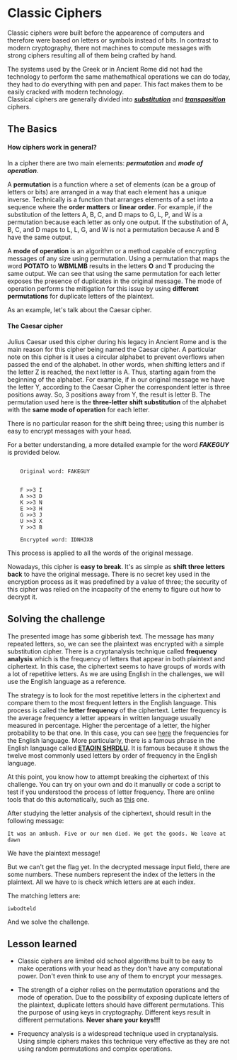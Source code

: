 

# Classic Ciphers

Classic ciphers were built before the appearence of computers and therefore were based on letters or symbols instead of bits. In contrast to modern cryptography, there not machines to compute messages with strong ciphers resulting all of them being crafted by hand. 

The systems used by the Greek or in Ancient Rome did not had the technology to perform the same mathemathical operations we can do today, they had to do everything with pen and paper. This fact makes them to be easily cracked with modern technology.  
Classical ciphers are generally divided into [_**substitution**_](https://en.wikipedia.org/wiki/Substitution_cipher) and [_**transposition**_ ](https://en.wikipedia.org/wiki/Transposition_cipher) ciphers.



## The Basics

#### **How ciphers work in general?**


In a cipher there are two main elements: _**permutation**_ and _**mode of operation**_. 

A **permutation** is a function where a set of elements (can be a group of letters or bits) are arranged in a way that each element has a unique inverse. Technically is a function that arranges elements of a set into a sequence where the **order matters** or **linear order**.  For example, if the substitution of the letters A, B, C, and D maps to G, L, P, and W is a permutation because each letter as only one output. If the substitution of A, B, C, and D maps to L, L, G, and W is not a permutation because A and B have the same output.

A **mode of operation** is an algorithm or a method capable of encrypting messages of any size using permutation. Using a permutation that maps the word **POTATO** to **WBMLMB** results in the letters **O** and **T** producing the same output. We can see that using the same permutation for each letter exposes the presence of duplicates in the original message. The mode of operation performs the mitigation for this issue by using **different permutations** for duplicate letters of the plaintext.

As an example, let's talk about the Caesar cipher.

#### **The Caesar cipher**


Julius Caesar used this cipher during his legacy in Ancient Rome and is the main reason for this cipher being named the Caesar cipher. A particular note on this cipher is it uses a circular alphabet to prevent overflows when passed the end of the alphabet. In other words, when shifting letters and if the letter Z is reached, the next letter is A. Thus, starting again from the beginning of the alphabet. For example, if in our original message we have the letter Y, according to the Caesar Cipher the correspondent letter is three positions away. So, 3 positions away from Y, the result is letter B. The permutation used here is the **three-letter shift substitution** of the alphabet with the **same mode of operation** for each letter.

There is no particular reason for the shift being three; using this number is easy to encrypt messages with your head. 

For a better understanding, a more detailed example for the word **_FAKEGUY_** is provided below.


```

    Original word: FAKEGUY
    
    
    F >>3 I
    A >>3 D
    K >>3 N
    E >>3 H
    G >>3 J
    U >>3 X
    Y >>3 B
    
    Encrypted word: IDNHJXB

```
This process is applied to all the words of the original message.

Nowadays, this cipher is **easy to break**. It's as simple as **shift three letters back** to have the original message. There is no secret key used in the encryption process as it was predefined by a value of three; the security of this cipher was relied on the incapacity of the enemy to figure out how to decrypt it.



## Solving the challenge

The presented image has some gibberish text. The message has many repeated letters, so, we can see the plaintext was encrypted with a simple substitution cipher. There is a cryptanalysis technique called **frequency analysis** which is the frequency of letters that appear in both plaintext and ciphertext. In this case, the ciphertext seems to have groups of words with a lot of repetitive letters. As we are using English in the challenges, we will use the English language as a reference.

The strategy is to look for the most repetitive letters in the ciphertext and compare them to the most frequent letters in the English language. This process is called the **letter frequency** of the ciphertext. Letter frequency is the average frequency a letter appears in written language usually measured in percentage. Higher the percentage of a letter, the higher probability to be that one. In this case, you can see [here](https://en.wikipedia.org/wiki/Letter_frequency) the frequencies for the English language. More particularly, there is a famous phrase in the English language called [**ETAOIN SHRDLU**](https://en.wikipedia.org/wiki/Etaoin_shrdlu). It is famous because it shows the  twelve most commonly used letters by order of frequency in the English language.

At this point, you know how to attempt breaking the ciphertext of this challenge. You can try on your own and do it manually or code a script to test if you understood the process of letter frequency. There are online tools that do this automatically, such as [this](https://quipqiup.com/) one.


After studying the letter analysis of the ciphertext, should result in the following message:

```
It was an ambush. Five or our men died. We got the goods. We leave at dawn

```

We have the plaintext message! 

But we can't get the flag yet. In the decrypted message input field, there are some numbers. These numbers represent the index of the letters in the plaintext. All we have to is check which letters are at each index.

The matching letters are:

```
iwbodteld

```
And we solve the challenge.

## Lesson learned

* Classic ciphers are limited old school algorithms built to be easy to make operations with your head as they don't have any computational power. Don't even think to use any of them to encrypt your messages.

* The strength of a cipher relies on the permutation operations and the mode of operation.  Due to the possibility of exposing duplicate letters of the plaintext, duplicate letters should have different permutations. This the purpose of using keys in cryptography. Different keys result in different permutations. **Never share your keys!!!**

* Frequency analysis is a widespread technique used in cryptanalysis. Using simple ciphers makes this technique very effective as they are not using random permutations and complex operations.
